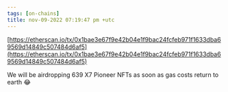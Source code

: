 ```yaml
---
tags: [on-chains]
title: nov-09-2022 07:19:47 pm +utc
---
```


[https://etherscan.io/tx/0x1bae3e67f9e42b04e1f9bac24fcfeb971f1633dba69569d14849c507484d6af5](https://etherscan.io/tx/0x1bae3e67f9e42b04e1f9bac24fcfeb971f1633dba69569d14849c507484d6af5)

We will be airdropping 639 X7 Pioneer NFTs as soon as gas costs return to earth 😂
